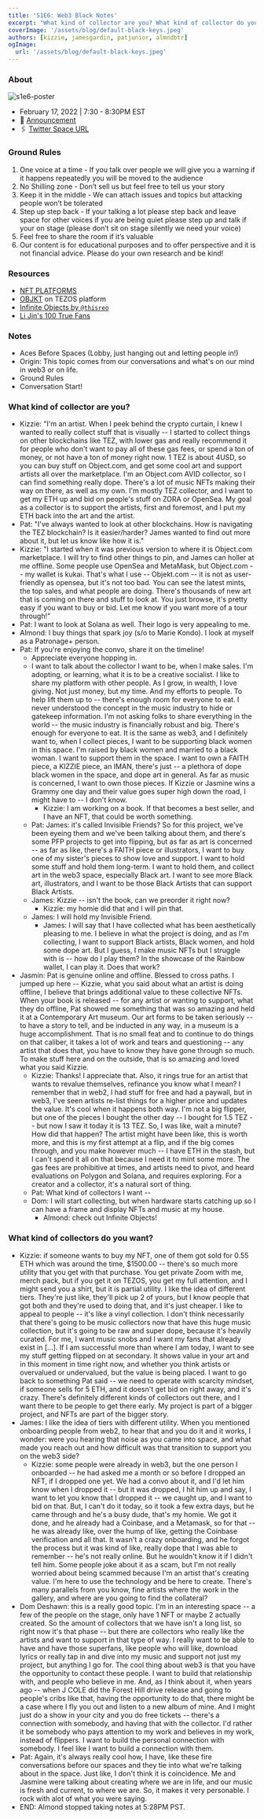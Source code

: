 ```yaml
---
title: 'S1E6: Web3 Black Notes'
excerpt: "What kind of collector are you? What kind of collector do you want?"
coverImage: '/assets/blog/default-black-keys.jpeg'
authors: [kizzie, jamesgardin, patjunior, almndbtr]
ogImage:
  url: '/assets/blog/default-black-keys.jpeg'
---
```


### About

![s1e6-poster](https://user-images.githubusercontent.com/78528185/154459920-41dd36a7-1e1f-4a6c-8db3-2b64190d986d.jpeg)

* February 17, 2022 | 7:30 - 8:30PM EST
* 📢 [Announcement](https://twitter.com/iampatjunior/status/1494003468037730311)
* 🖇 [Twitter Space URL](https://twitter.com/i/spaces/1yoJMWrAQpkKQ)

### Ground Rules

1. One voice at a time - If you talk over people we will give you a warning if it happens repeatedly you will be moved to the audience
1. No Shilling zone - Don’t sell us but feel free to tell us your story
1. Keep it in the middle - We can attach issues and topics but attacking people won’t be tolerated
1. Step up step back - If your talking a lot please step back and leave space for other voices if you are being quiet please step up and talk if your on stage (please don’t sit on stage silently we need your voice)
1. Feel free to share the room if it’s valuable
1. Our content is for educational purposes and to offer perspective and it is not financial advice. Please do your own research and be kind!

### Resources

- [NFT PLATFORMS](https://docs.google.com/spreadsheets/d/1WJE9kr5PWpIhHygrRBetmokBVpc78RzAddeLSAV878M/edit#gid=0)
- [OBJKT](https://objkt.com/) on TEZOS platform
- [Infinite Objects by `@thisreo`](https://twitter.com/thisREO/status/1487528171092123649?s=20&t=2A36Pv7BIltN3T2lQiNahw)
- [Li Jin's 100 True Fans](https://li-jin.co/2020/02/19/100-true-fans/)

### Notes

- Aces Before Spaces (Lobby, just hanging out and letting people in!)
- Origin: This topic comes from our conversations and what's on our mind in web3 or on life.
- Ground Rules
- Conversation Start!

### What kind of collector are you?

- Kizzie: "I'm an artist. When I peek behind the crypto curtain, I knew I wanted to really collect stuff that is visually -- I started to collect things on other blockchains like TEZ, with lower gas and really recommend it for people who don't want to pay all of these gas fees, or spend a ton of money, or not have a ton of money right now. 1 TEZ is about 4USD, so you can buy stuff on Object.com, and get some cool art and support artists all over the marketplace. I'm an Object.com AVID collector, so I can find something really dope. There's a lot of music NFTs making their way on there, as well as my own. I'm mostly TEZ collector, and I want to get my ETH up and bid on people's stuff on ZORA or OpenSea. My goal as a collector is to support the artists, first and foremost, and I put my ETH back into the art and the artist.
- Pat: "I've always wanted to look at other blockchains. How is navigating the TEZ blockchain? Is it easier/harder? James wanted to find out more about it, but let us know like how it is."
- Kizzie: "I started when it was previous version to where it is Object.com marketplace. I will try to find other things to pin, and James can holler at me offline. Some people use OpenSea and MetaMask, but Object.com -- my wallet is kukai. That's what I use -- Objekt.com -- it is not as user-friendly as opensea, but it's not too bad. You can see the latest mints, the top sales, and what people are doing. There's thousands of new art that is coming on there and stuff to look at. You just browse, it's pretty easy if you want to buy or bid. Let me know if you want more of a tour through!"
- Pat: I want to look at Solana as well. Their logo is very appealing to me.
- Almond: I buy things that spark joy (s/o to Marie Kondo). I look at myself as a Patronage+ person.
- Pat: If you're enjoying the convo, share it on the timeline!
  - Appreciate everyone hopping in.
  - I want to talk about the collector I want to be, when I make sales. I'm adopting, or learning, what it is to be a creative socialist. I like to share my platform with other people. As I grow, in wealth, I love giving. Not just money, but my time. And my efforts to people. To help lift them up to -- there's enough room for everyone to eat. I never understood the concept in the music industry to hide or gatekeep information. I'm not asking folks to share everything in the world -- the music industry is financially robust and big. There's enough for everyone to eat. It is the same as web3, and I definitely want to, when I collect pieces, I want to be supporting black women in this space. I'm raised by black women and married to a black woman. I want to support them in the space. I want to own a FAITH piece, a KIZZIE piece, an IMAN, there's just -- a plethora of dope black women in the space, and dope art in general. As far as music is concerned, I want to own those pieces. If Kizzie or Jasmine wins a Grammy one day and their value goes super high down the road, I might have to -- I don't know.
    - Kizzie: I am working on a book. If that becomes a best seller, and I have an NFT, that could be worth something. 
  - Pat: James: it's called Invisible Friends? So for this project, we've been eyeing them and we've been talking about them, and there's some PFP projects to get into flipping, but as far as art is concerned -- as far as like, there's a FAITH piece or illustrators, I want to buy one of my sister's pieces to show love and support. I want to hold some stuff and hold them long-term. I want to hold them, and collect art in the web3 space, especially Black art. I want to see more Black art, illustrators, and I want to be those Black Artists that can support Black Artists.
  - James: Kizzie -- isn't the book, can we preorder it right now?
    - Kizzie: my homie did that and I will pin that. 
  - James: I will hold my Invisible Friend.
    - James: I will say that I have collected what has been aesthetically pleasing to me. I believe in what the project is doing, and as I'm collecting, I want to support Black artists, Black women, and hold some dope art. But I guess, I make music NFTs but I struggle with is -- how do I play them? In the showcase of the Rainbow wallet, I can play it. Does that work?
- Jasmin: Pat is genuine online and offline. Blessed to cross paths. I jumped up here -- Kizzie, what you said about what an artist is doing offline, I believe that brings additional value to these collective NFTs. When your book is released -- for any artist or wanting to support, what they do offline, Pat showed me something that was so amazing and held it at a Contemporary Art museum. Our art forms to be taken seriously -- to have a story to tell, and be inducted in any way, in a museum is a huge accomplishment. That is no small feat and to continue to do things on that caliber, it takes a lot of work and tears and questioning -- any artist that does that, you have to know they have gone through so much. To make stuff here and on the outside, that is so amazing and loved what you said Kizzie.
  - Kizzie: Thanks! I appreciate that. Also, it rings true for an artist that wants to revalue themselves, refinance you know what I mean? I remember that in web2, I had stuff for free and had a paywall, but in web3, I've seen artists re-list things for a higher price and updates the value. It's cool when it happens both way. I'm not a big flipper, but one of the pieces I bought the other day -- I bought for 1.5 TEZ -- but now I saw it today it is 13 TEZ. So, I was like, wait a minute? How did that happen? The artist might have been like, this is worth more, and this is my first attempt at a flip, and if the big comes through, and you make however much -- I have ETH in the stash, but I can't spend it all on that because I need it to mint some more. The gas fees are prohibitive at times, and artists need to pivot, and heard evaluations on Polygon and Solana, and requires exploring. For a creator and a collector, it's a natural sort of thing. 
  - Pat: What kind of collectors I want -- 
  - Dom: I will start collecting, but when hardware starts catching up so I can have a frame and display NFTs and music at my house.
    - Almond: check out Infinite Objects!

### What kind of collectors do you want?

- Kizzie: if someone wants to buy my NFT, one of them got sold for 0.55 ETH which was around the time, $1500.00 -- there's so much more utility that you get with that purchase. You get private Zoom with me, merch pack, but if you get it on TEZOS, you get my full attention, and I might send you a shirt, but it is partial utility. I like the idea of different tiers. They're just like, they'll pick up 2 of yours, but I know people that got both and they're used to doing that, and it's just cheaper. I like to appeal to people -- it's like a vinyl collection. I don't think necessarily that there's going to be music collectors now that have this huge music collection, but it's going to be raw and super dope, because it's heavily curated. For me, I want music snobs and I want my fans that already exist in [...]. If I am successful more than where I am today, I want to see my stuff getting flipped on at secondary. It shows value in your art and in this moment in time right now, and whether you think artists or overvalued or undervalued, but the value is being placed. I want to go back to something Pat said -- we need to operate with scarcity mindset, if someone sells for 5 ETH, and it doesn't get bid on right away, and it's crazy. There's definitely different kinds of collectors out there, and I want there to be people to get there early. My project is part of a bigger project, and NFTs are part of the bigger story. 
- James: I like the idea of tiers with different utility. When you mentioned onboarding people from web2, to hear that and you do it and it works, I wonder: were you hearing that noise as you came into space, and what made you reach out and how difficult was that transition to support you on the web3 side?
  - Kizzie: some people were already in web3, but the one person I onboarded -- he had asked me a month or so before I dropped an NFT, if I dropped one yet. We had a convo about it, and I'd let him know when I dropped it -- but it was dropped, I hit him up and say, I want to let you know that I dropped it -- we caught up, and I want to bid on that. But, I can't do it today, so it took a few extra days, but he came through and he's a busy dude, that's my homie. We got it done, and he already had a Coinbase, and a Metamask, so for that -- he was already like, over the hump of like, getting the Coinbase verification and all that. It wasn't a crazy onboarding, and he forgot the process but it was kind of like, really dope that I was able to remember -- he's not really online. But he wouldn't know it if I didn't tell him. Some people joke about it as a scam, but I'm not really worried about being scammed because I'm an artist that's creating value. I'm here to use the technology and be here to create. There's many parallels from you know, fine artists where the work in the gallery, and where are you going to find the collateral?
- Dom Deshawn: this is a really good topic. I'm in an interesting space -- a few of the people on the stage, only have 1 NFT or maybe 2 actually created. So the amount of collectors that we have isn't a long list, so right now it's that phase -- but there are collectors who really like the artists and want to support in that type of way. I really want to be able to have and have those superfans, like people who will like, download lyrics or really tap in and dive into my music and support not just my project, but anything I go for. The cool thing about web3 is that you have the opportunity to contact these people. I want to build that relationship with, and people who believe in me. And, as I think about it, when years ago -- when J COLE did the Forest Hill drive release and going to people's cribs like that, having the opportunity to do that, there might be a case where I fly you out and listen to a new album of mine. And I might just do a show in your city and you do free tickets -- there's a connection with somebody, and having that with the collector. I'd rather it be somebody who pays attention to my work and believes in my work, instead of flippers. I want to build the personal connection with somebody. I feel like I want to build a connection with them.
- Pat: Again, it's always really cool how, I have, like these fire conversations before our spaces and they tie into what we're talking about in the space. Just like, I don't think it is coincidence. Me and Jasmine were talking about creating where we are in life, and our music is fresh and current, to where we are. So, it makes it very personable. I rock with alot of what you were saying.
- END: Almond stopped taking notes at 5:28PM PST.
